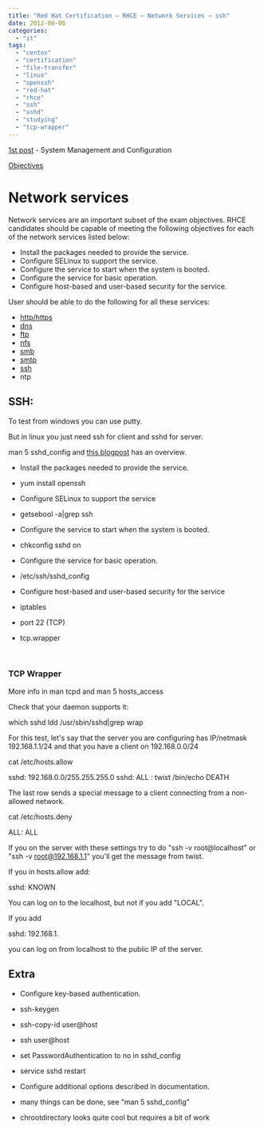 ```yaml
---
title: "Red Hat Certification – RHCE – Network Services – ssh"
date: 2012-06-06
categories: 
  - "it"
tags: 
  - "centos"
  - "certification"
  - "file-transfer"
  - "linux"
  - "openssh"
  - "red-hat"
  - "rhce"
  - "ssh"
  - "sshd"
  - "studying"
  - "tcp-wrapper"
---
```


[1st post](http://www.guldmyr.com/blog/red-hat-certification-rhce-system-configuration-and-management-2/ "1st post") \- System Management and Configuration

[Objectives](https://www.redhat.com/training/courses/ex300/examobjective "on redhat.com")

# Network services

Network services are an important subset of the exam objectives. RHCE candidates should be capable of meeting the following objectives for each of the network services listed below:

- Install the packages needed to provide the service.
- Configure SELinux to support the service.
- Configure the service to start when the system is booted.
- Configure the service for basic operation.
- Configure host-based and user-based security for the service.

User should be able to do the following for all these services:

- [http/https](http://guldmyr.com/blog/red-hat-certification-rhce-network-services-httpd)
- [dns](http://guldmyr.com/blog/red-hat-certification-rhce-network-services-dns)
- [ftp](http://www.guldmyr.com/blog/red-hat-certification-rhce-network-services-ftp)
- [nfs](http://www.guldmyr.com/blog/red-hat-certification-rhce-network-services-nfs/)
- [smb](http://www.guldmyr.com/blog/red-hat-certification-rhce-network-services-smb/)
- [smtp](http://www.guldmyr.com/blog/red-hat-certification-rhce-network-services-e-mail/)
- [ssh](http://www.guldmyr.com/blog/red-hat-certification-rhce-network-services-ssh/)
- ntp

## SSH:

To test from windows you can use putty.

But in linux you just need ssh for client and sshd for server.

man 5 sshd\_config and [this blogpost](http://www.aboutlinux.info/2005/10/using-tcp-wrappers-to-secure-linux.html "on aboutlinux.info") has an overview.

- Install the packages needed to provide the service.

- yum install openssh

- Configure SELinux to support the service

- getsebool -a|grep ssh

- Configure the service to start when the system is booted.

- chkconfig sshd on

- Configure the service for basic operation.

- /etc/ssh/sshd\_config

- Configure host-based and user-based security for the service

- iptables

- port 22 (TCP)

- tcp.wrapper

 

### TCP Wrapper

More info in man tcpd and man 5 hosts\_access

Check that your daemon supports it:

which sshd
ldd /usr/sbin/sshd|grep wrap

For this test, let's say that the server you are configuring has IP/netmask 192.168.1.1/24 and that you have a client on 192.168.0.0/24

cat /etc/hosts.allow

sshd: 192.168.0.0/255.255.255.0
sshd: ALL : twist /bin/echo DEATH

The last row sends a special message to a client connecting from a non-allowed network.

cat /etc/hosts.deny

ALL: ALL

If you on the server with these settings try to do "ssh -v root@localhost" or "ssh -v root@192.168.1.1" you'll get the message from twist.

If you in hosts.allow add:

sshd: KNOWN

You can log on to the localhost, but not if you add "LOCAL".

If you add

sshd: 192.168.1.

you can log on from localhost to the public IP of the server.

## Extra

- Configure key-based authentication.

- ssh-keygen
- ssh-copy-id user@host
- ssh user@host
- set PasswordAuthentication to no in sshd\_config
- service sshd restart

- Configure additional options described in documentation.

- many things can be done, see "man 5 sshd\_config"
- chrootdirectory looks quite cool but requires a bit of work
